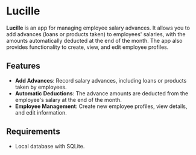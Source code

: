 # Lucille

**Lucille** is an app for managing employee salary advances. It allows you to add advances (loans or products taken) to employees' salaries, with the amounts automatically deducted at the end of the month. The app also provides functionality to create, view, and edit employee profiles.

## Features
- **Add Advances**: Record salary advances, including loans or products taken by employees.
- **Automatic Deductions**: The advance amounts are deducted from the employee's salary at the end of the month.
- **Employee Management**: Create new employee profiles, view details, and edit information.

## Requirements
- Local database with SQLite.

